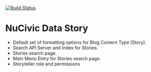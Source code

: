 [![Build Status](https://travis-ci.org/NuCivic/data_story.svg?branch=master)](https://travis-ci.org/NuCivic/data_story)

# NuCivic Data Story

+ Default set of formatting options for Blog Content Type (Story).
+ Search API Server and Index for Stories.
+ Stories search page.
+ Main Menu Entry for Stories search page.
+ Storyteller role and permissions
